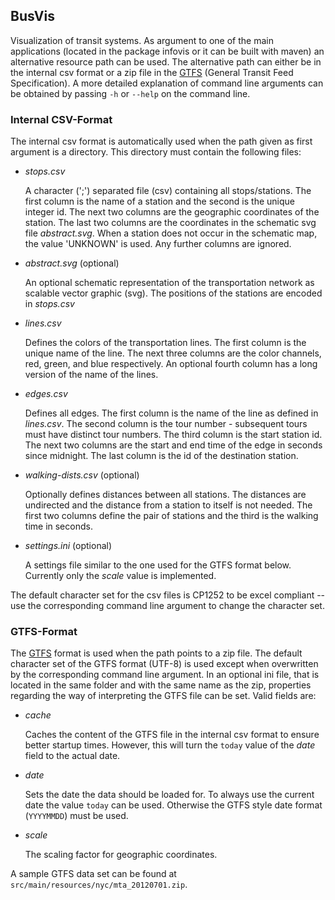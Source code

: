## BusVis

Visualization of transit systems.
As argument to one of the main applications (located in the package infovis or it can be built with maven)
an alternative resource path can be used.
The alternative path can either be in the internal csv format or a zip file
in the [GTFS][1] (General Transit Feed Specification).
A more detailed explanation of
command line arguments can be obtained by passing `-h` or `--help` on the command line.

### Internal CSV-Format

The internal csv format is automatically used when the path given as first argument
is a directory. This directory must contain the following files:

-   *stops.csv*

    A character (';') separated file (csv) containing all stops/stations.
    The first column is the name of a station and the second is the unique
    integer id. The next two columns are the geographic coordinates of the
    station. The last two columns are the coordinates in the schematic svg file
    *abstract.svg*. When a station does not occur in the schematic map, the
    value 'UNKNOWN' is used. Any further columns are ignored.

-   *abstract.svg* (optional)

    An optional schematic representation of the transportation network as scalable
    vector graphic (svg). The positions of the stations are encoded in *stops.csv*

-   *lines.csv*

    Defines the colors of the transportation lines. The first column is the
    unique name of the line. The next three columns are the color channels,
    red, green, and blue respectively. An optional fourth column has a long
    version of the name of the lines.

-   *edges.csv*

    Defines all edges. The first column is the name of the line as defined in
    *lines.csv*. The second column is the tour number - subsequent tours must have
    distinct tour numbers. The third column is the start station id. The next
    two columns are the start and end time of the edge in seconds since midnight.
    The last column is the id of the destination station.

-   *walking-dists.csv* (optional)

    Optionally defines distances between all stations. The distances are undirected and the
    distance from a station to itself is not needed. The first two columns define
    the pair of stations and the third is the walking time in seconds.

-   *settings.ini* (optional)

    A settings file similar to the one used for the GTFS format below.
    Currently only the *scale* value is implemented.

The default character set for the csv files is CP1252 to be excel compliant -- use
the corresponding command line argument to change the character set.

### GTFS-Format

The [GTFS][1] format is used when the path points to a zip file.
The default character set of the GTFS format (UTF-8) is used except
when overwritten by the corresponding command line argument.
In an optional ini file, that is located in the same folder and with the
same name as the zip, properties regarding the way of interpreting
the GTFS file can be set.
Valid fields are:

-   *cache*
    
    Caches the content of the GTFS file in the internal csv format
    to ensure better startup times. However, this will turn the `today`
    value of the *date* field to the actual date.

-   *date*
    
    Sets the date the data should be loaded for.
    To always use the current date the value `today` can be used.
    Otherwise the GTFS style date format (`YYYYMMDD`) must be used.

-   *scale*

    The scaling factor for geographic coordinates.

A sample GTFS data set can be found at `src/main/resources/nyc/mta_20120701.zip`.

[1]: https://developers.google.com/transit/gtfs/
